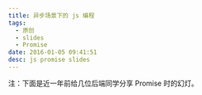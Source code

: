 ```yaml
---
title: 异步场景下的 js 编程
tags:
  - 原创
  - slides
  - Promise
date: 2016-01-05 09:41:51
desc: js promise slides
---
```


注：下面是近一年前给几位后端同学分享 Promise 时的幻灯。

<embeding src="http://angusfu.github.io/slides/promise/"></embeding>
